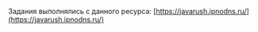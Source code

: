 Задания выполнялись с данного ресурса: [https://javarush.ipnodns.ru/](https://javarush.ipnodns.ru/)

